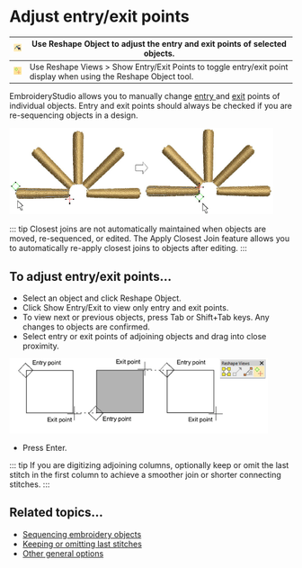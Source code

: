 # Adjust entry/exit points

| ![ReshapeObject.png](assets/ReshapeObject.png) | Use Reshape Object to adjust the entry and exit points of selected objects.                                       |
| ---------------------------------------------- | ----------------------------------------------------------------------------------------------------------------- |
| ![ShowEntryExit.png](assets/ShowEntryExit.png) | Use Reshape Views > Show Entry/Exit Points to toggle entry/exit point display when using the Reshape Object tool. |

EmbroideryStudio allows you to manually change [entry ](../../glossary/glossary)and [exit](../../glossary/glossary#exit) points of individual objects. Entry and exit points should always be checked if you are re-sequencing objects in a design.

![connectors00052.png](assets/connectors00052.png)

::: tip
Closest joins are not automatically maintained when objects are moved, re-sequenced, or edited. The Apply Closest Join feature allows you to automatically re-apply closest joins to objects after editing.
:::

## To adjust entry/exit points...

- Select an object and click Reshape Object.
- Click Show Entry/Exit to view only entry and exit points.
- To view next or previous objects, press Tab or Shift+Tab keys. Any changes to objects are confirmed.
- Select entry or exit points of adjoining objects and drag into close proximity.

![ToolbarReshapeViewsShowStartEnd.png](assets/ToolbarReshapeViewsShowStartEnd.png)

- Press Enter.

::: tip
If you are digitizing adjoining columns, optionally keep or omit the last stitch in the first column to achieve a smoother join or shorter connecting stitches.
:::

## Related topics...

- [Sequencing embroidery objects](../../Modifying/combine/Sequencing_embroidery_objects)
- [Keeping or omitting last stitches](Keeping_or_omitting_last_stitches)
- [Other general options](../../Setup/settings/Other_general_options)
